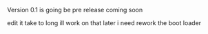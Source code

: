 Version 0.1 is going be pre release 
coming soon


edit it take to long ill work on that later i need rework the boot loader